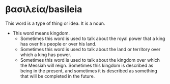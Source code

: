# βασιλεία/basileia
This word is a type of thing or idea. It is a noun.

* This word means kingdom.
    * Sometimes this word is used to talk about the royal power that a king has over his people or over his land.
    * Sometimes this word is used to talk about the land or territory over which a king has power.
    * Sometimes this word is used to talk about the kingdom over which the Messiah will reign. Sometimes this kingdom is described as being in the present, and sometimes it is described as something that will be completed in the future. 